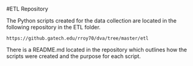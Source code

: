 #ETL Repository

The Python scripts created for the data collection are located in the following repository in the ETL folder.

```
https://github.gatech.edu/rroy70/dva/tree/master/etl
```

There is a README.md located in the repository which outlines how the scripts were created and the purpose for each script.
